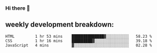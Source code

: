 ### Hi there 👋
## weekly development breakdown:
<!--START_SECTION:waka-->
```text
HTML         1 hr 53 mins    ██████████████▓░░░░░░░░░░   58.23 % 
CSS          1 hr 16 mins    █████████▓░░░░░░░░░░░░░░░   39.18 % 
JavaScript   4 mins          ▓░░░░░░░░░░░░░░░░░░░░░░░░   02.28 % 
```
<!--END_SECTION:waka-->

<!--
**zazu7765/zazu7765** is a ✨ _special_ ✨ repository because its `README.md` (this file) appears on your GitHub profile.

Here are some ideas to get you started:

- 🔭 I’m currently working on ...
- 🌱 I’m currently learning ...
- 👯 I’m looking to collaborate on ...
- 🤔 I’m looking for help with ...
- 💬 Ask me about ...
- 📫 How to reach me: ...
- 😄 Pronouns: ...
- ⚡ Fun fact: ...
-->
